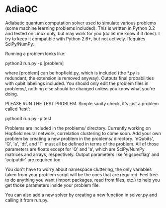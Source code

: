 AdiaQC
======

Adiabatic quantum computation solver used to simulate various problems (some machine learning problems included). This is written in Python 3.2 and tested on Linux only, but may work for you (do let me know if it does). I try to keep it compatible with Python 2.6+, but not actively. Requires SciPy/NumPy.

Running a problem looks like:

python3 run.py -p [problem]

where [problem] can be hopfield.py, which is included (the *.py is redundant, the extension is removed anyway). Outputs final probabilities with qubit labelings included. You should only edit the problem files in problems/, nothing else should be changed unless you know what you're doing.

PLEASE RUN THE TEST PROBLEM. Simple sanity check, it's just a problem called 'test':

python3 run.py -p test

Problems are included in the problems/ directory. Currently working on Hopfield neural network, correlation clustering to come soon. Add your own problem by creating a new problem in the problems/ directory. 'nQubits', 'Q', 'a', 'dt', and 'T' must all be defined in terms of the problem. All of those parameters are floats except for 'Q' and 'a', which are SciPy/NumPy matrices and arrays, respectively. Output parameters like 'eigspecflag' and 'outputdir' are required too.

You don't have to worry about namespace cluttering, the only variables taken from your problem script will be the ones that are required. Feel free to do anything you want (import packages, read from files, etc.) to help you get those parameters inside your problem file.

You can also add a new solver by creating a new function in solver.py and calling it from run.py.
